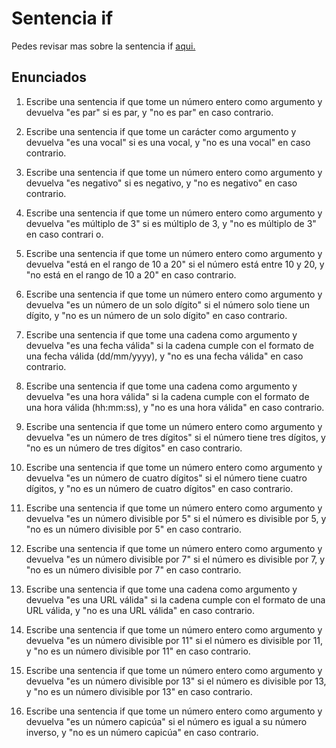 # Sentencia if

Pedes revisar mas sobre la sentencia if [aqui.](https://cursokotlin.com/capitulo-7-instrucciones-if-else-en-kotlin/)

## Enunciados

1. Escribe una sentencia if que tome un número entero como argumento y devuelva "es par" si es par, y "no es par" en caso contrario.

1. Escribe una sentencia if que tome un carácter como argumento y devuelva "es una vocal" si es una vocal, y "no es una vocal" en caso contrario.

1. Escribe una sentencia if que tome un número entero como argumento y devuelva "es negativo" si es negativo, y "no es negativo" en caso contrario.

1. Escribe una sentencia if que tome un número entero como argumento y devuelva "es múltiplo de 3" si es múltiplo de 3, y "no es múltiplo de 3" en caso contrari
o.

1. Escribe una sentencia if que tome un número entero como argumento y devuelva "está en el rango de 10 a 20" si el número está entre 10 y 20, y "no está en el 
rango de 10 a 20" en caso contrario.
1. Escribe una sentencia if que tome un número entero como argumento y devuelva "es un número de un solo dígito" si el número solo tiene un dígito, y "no es un 
número de un solo dígito" en caso contrario.


1. Escribe una sentencia if que tome una cadena como argumento y devuelva "es una fecha válida" si la cadena cumple con el formato de una fecha válida (dd/mm/yyyy), y "no es una fecha válida" en caso contrario.

1. Escribe una sentencia if que tome una cadena como argumento y devuelva "es una hora válida" si la cadena cumple con el formato de una hora válida (hh:mm:ss), y "no es una hora válida" en caso contrario.

1. Escribe una sentencia if que tome un número entero como argumento y devuelva "es un número de tres dígitos" si el número tiene tres dígitos, y "no es un número de tres dígitos" en caso contrario.

1. Escribe una sentencia if que tome un número entero como argumento y devuelva "es un número de cuatro dígitos" si el número tiene cuatro dígitos, y "no es un número de cuatro dígitos" en caso contrario.

1. Escribe una sentencia if que tome un número entero como argumento y devuelva "es un número divisible por 5" si el número es divisible por 5, y "no es un número divisible por 5" en caso contrario.

1. Escribe una sentencia if que tome un número entero como argumento y devuelva "es un número divisible por 7" si el número es divisible por 7, y "no es un número divisible por 7" en caso contrario.

1. Escribe una sentencia if que tome una cadena como argumento y devuelva "es una URL válida" si la cadena cumple con el formato de una URL válida, y "no es una URL válida" en caso contrario.

1. Escribe una sentencia if que tome un número entero como argumento y devuelva "es un número divisible por 11" si el número es divisible por 11, y "no es un número divisible por 11" en caso contrario.

1. Escribe una sentencia if que tome un número entero como argumento y devuelva "es un número divisible por 13" si el número es divisible por 13, y "no es un número divisible por 13" en caso contrario.

1. Escribe una sentencia if que tome un número entero como argumento y devuelva "es un número capicúa" si el número es igual a su número inverso, y "no es un número capicúa" en caso contrario.
